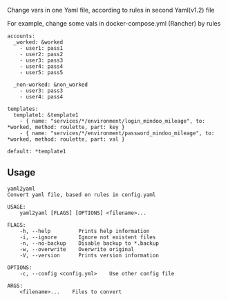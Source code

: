 Change vars in one Yaml file, according to rules in second Yaml(v1.2) file

For example, change some vals in docker-compose.yml (Rancher) by rules

```
accounts:
  _worked: &worked
    - user1: pass1
    - user2: pass2
    - user3: pass3
    - user4: pass4
    - user5: pass5

  _non-worked: &non_worked
    - user3: pass3 
    - user4: pass4 

templates:
  template1: &template1
    - { name: "services/*/environment/login_mindoo_mileage", to: *worked, method: roulette, part: key }
    - { name: "services/*/environment/password_mindoo_mileage", to: *worked, method: roulette, part: val }

default: *template1
```

## Usage

```
yaml2yaml 
Convert yaml file, based on rules in config.yaml

USAGE:
    yaml2yaml [FLAGS] [OPTIONS] <filename>...

FLAGS:
    -h, --help         Prints help information
    -i, --ignore       Ignore not existent files
    -n, --no-backup    Disable backup to *.backup
    -w, --overwrite    Overwrite original
    -V, --version      Prints version information

OPTIONS:
    -c, --config <config.yml>    Use other config file

ARGS:
    <filename>...    Files to convert
```
